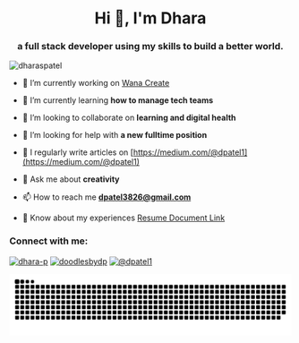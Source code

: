 <h1 align="center">Hi 👋, I'm Dhara</h1>
<h3 align="center">a full stack developer using my skills to build a better world.</h3>

<p align="left"> <img src="https://komarev.com/ghpvc/?username=dharaspatel&label=Profile%20views&color=0e75b6&style=flat" alt="dharaspatel" /> </p>

- 🔭 I’m currently working on [Wana Create](https://wana.download)

- 🌱 I’m currently learning **how to manage tech teams**

- 👯 I’m looking to collaborate on **learning and digital health**

- 🤝 I’m looking for help with **a new fulltime position**

- 📝 I regularly write articles on [https://medium.com/@dpatel1](https://medium.com/@dpatel1)

- 💬 Ask me about **creativity**

- 📫 How to reach me **dpatel3826@gmail.com**

- 📄 Know about my experiences [Resume Document Link](https://docs.google.com/document/d/1xxfWEb6mwgUcVyCm_ur6pEb-akWGQ4ENIM81K8J-Wwk/edit?usp=share_link)

<h3 align="left">Connect with me:</h3>
<p align="left">
<a href="https://linkedin.com/in/dhara-p" target="blank"><img align="center" src="https://raw.githubusercontent.com/rahuldkjain/github-profile-readme-generator/master/src/images/icons/Social/linked-in-alt.svg" alt="dhara-p" height="30" width="40" /></a>
<a href="https://instagram.com/doodlesbydp" target="blank"><img align="center" src="https://raw.githubusercontent.com/rahuldkjain/github-profile-readme-generator/master/src/images/icons/Social/instagram.svg" alt="doodlesbydp" height="30" width="40" /></a>
<a href="https://medium.com/@dpatel1" target="blank"><img align="center" src="https://raw.githubusercontent.com/rahuldkjain/github-profile-readme-generator/master/src/images/icons/Social/medium.svg" alt="@dpatel1" height="30" width="40" /></a>
</p>

<picture>
  <source media="(prefers-color-scheme: dark)" srcset="https://raw.githubusercontent.com/dharaspatel/dharaspatel/output/github-snake-dark.svg" />
  <source media="(prefers-color-scheme: light)" srcset="https://raw.githubusercontent.com/dharaspatel/dharaspatel/output/github-snake.svg" />
  <img alt="github-snake" src="https://raw.githubusercontent.com/dharaspatel/dharaspatel/output/github-snake.svg" />
</picture>
